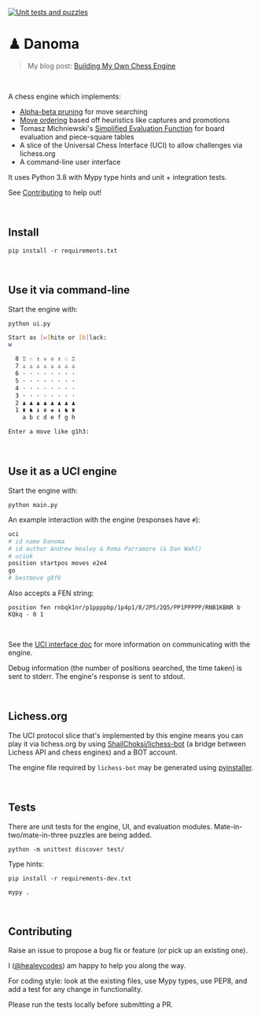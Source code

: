 [![Unit tests and puzzles](https://github.com/danwahl/danoma/workflows/Unit%20tests%20and%20puzzles/badge.svg)](https://github.com/danwahl/danoma/actions/workflows/python-app.yml)

# ♟ Danoma
> My blog post: [Building My Own Chess Engine](https://healeycodes.com/building-my-own-chess-engine/)

<br>

A chess engine which implements:
- [Alpha-beta pruning](https://en.wikipedia.org/wiki/Alpha%E2%80%93beta_pruning) for move searching
- [Move ordering](https://www.chessprogramming.org/Move_Ordering) based off heuristics like captures and promotions
- Tomasz Michniewski's [Simplified Evaluation Function](https://www.chessprogramming.org/Simplified_Evaluation_Function) for board evaluation and piece-square tables
- A slice of the Universal Chess Interface (UCI) to allow challenges via lichess.org
- A command-line user interface

It uses Python 3.8 with Mypy type hints and unit + integration tests.

See [Contributing](#contributing) to help out!

<br>

## Install

`pip install -r requirements.txt`

<br>

## Use it via command-line

Start the engine with:

`python ui.py`

```bash
Start as [w]hite or [b]lack:
w

  8 ♖ ♘ ♗ ♕ ♔ ♗ ♘ ♖
  7 ♙ ♙ ♙ ♙ ♙ ♙ ♙ ♙
  6 · · · · · · · ·
  5 · · · · · · · ·
  4 · · · · · · · ·
  3 · · · · · · · ·
  2 ♟ ♟ ♟ ♟ ♟ ♟ ♟ ♟
  1 ♜ ♞ ♝ ♛ ♚ ♝ ♞ ♜
    a b c d e f g h

Enter a move like g1h3:
```

<br>

## Use it as a UCI engine

Start the engine with:

`python main.py`

An example interaction with the engine (responses have `#`):

```bash
uci
# id name Danoma
# id author Andrew Healey & Roma Parramore (& Dan Wahl)
# uciok
position startpos moves e2e4
go
# bestmove g8f6
```

Also accepts a FEN string:

`position fen rnbqk1nr/p1ppppbp/1p4p1/8/2P5/2Q5/PP1PPPPP/RNB1KBNR b KQkq - 0 1`

<br>

See the [UCI interface doc](https://github.com/danwahl/danoma/blob/main/uci-interface.md) for more information on communicating with the engine.

Debug information (the number of positions searched, the time taken) is sent to stderr. The engine's response is sent to stdout.

<br>

## Lichess.org

The UCI protocol slice that's implemented by this engine means you can play it via lichess.org by using [ShailChoksi/lichess-bot](https://github.com/ShailChoksi/lichess-bot) (a bridge between Lichess API and chess engines) and a BOT account.

The engine file required by `lichess-bot` may be generated using [pyinstaller](https://www.pyinstaller.org/).

<br>

## Tests

There are unit tests for the engine, UI, and evaluation modules. Mate-in-two/mate-in-three puzzles are being added.

`python -m unittest discover test/`

Type hints:

`pip install -r requirements-dev.txt`

`mypy .`

<br>

## Contributing

Raise an issue to propose a bug fix or feature (or pick up an existing one).

I ([@healeycodes](https://github.com/healeycodes)) am happy to help you along the way.

For coding style: look at the existing files, use Mypy types, use PEP8, and add a test for any change in functionality.

Please run the tests locally before submitting a PR.

